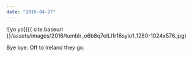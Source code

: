 ```yaml
---
date: "2016-04-27"
---
```


![yo yo]({{ site.baseurl }}/assets/images/2016/tumblr_o6b8q7eILI1r16syio1_1280-1024x576.jpg)

Bye bye. Off to Ireland they go.
